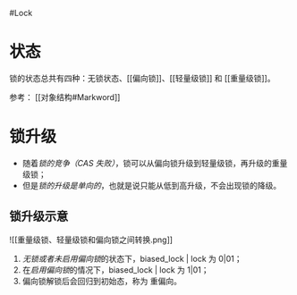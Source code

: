 #Lock 
# 状态
锁的状态总共有四种：无锁状态、[[偏向锁]]、[[轻量级锁]] 和 [[重量级锁]]。

参考：
[[对象结构#Markword]]

# 锁升级
- 随着*锁的竞争（CAS 失败）*，锁可以从偏向锁升级到轻量级锁，再升级的重量级锁；
- 但是*锁的升级是单向的*，也就是说只能从低到高升级，不会出现锁的降级。

## 锁升级示意
![[重量级锁、轻量级锁和偏向锁之间转换.png]]

1. *无锁或者未启用偏向锁*的状态下，biased_lock | lock 为 0|01；
2. 在*启用偏向锁*的情况下，biased_lock | lock 为 1|01； 
3. 偏向锁解锁后会回归到初始态，称为 重偏向。
